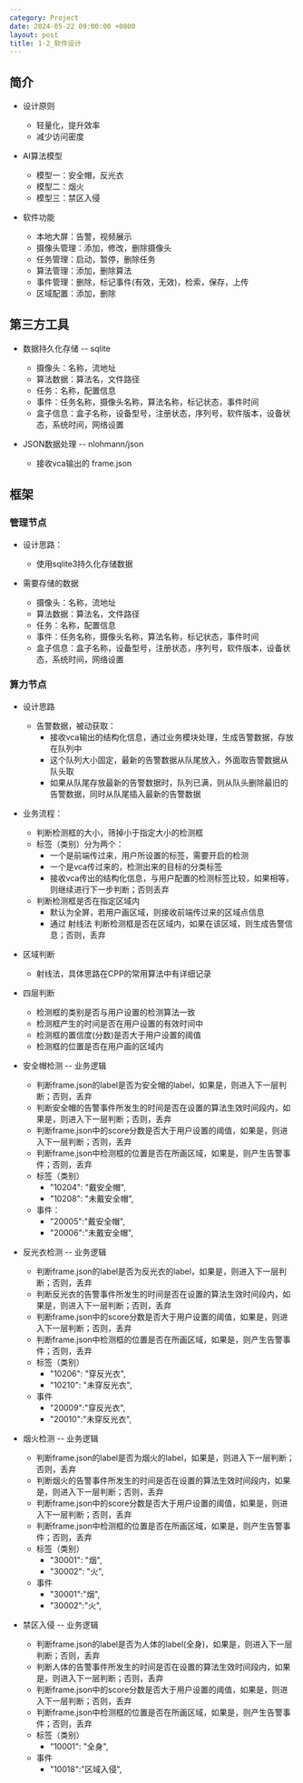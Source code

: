```yaml
---
category: Project
date: 2024-05-22 09:00:00 +0800
layout: post
title: 1-2_软件设计
---
```

## 简介

+ 设计原则
  + 轻量化，提升效率
  + 减少访问密度

+ AI算法模型
  + 模型一：安全帽，反光衣
  + 模型二：烟火
  + 模型三：禁区入侵

+ 软件功能
  + 本地大屏：告警，视频展示
  + 摄像头管理：添加，修改，删除摄像头
  + 任务管理：启动，暂停，删除任务
  + 算法管理：添加，删除算法
  + 事件管理：删除，标记事件(有效，无效)，检索，保存，上传
  + 区域配置：添加，删除

## 第三方工具

+ 数据持久化存储 -- sqlite
  + 摄像头：名称，流地址
  + 算法数据：算法名，文件路径
  + 任务：名称，配置信息
  + 事件：任务名称，摄像头名称，算法名称，标记状态，事件时间
  + 盒子信息：盒子名称，设备型号，注册状态，序列号，软件版本，设备状态，系统时间，网络设置

+ JSON数据处理 -- nlohmann/json
  + 接收vca输出的 frame.json

## 框架

### 管理节点

+ 设计思路：
  + 使用sqlite3持久化存储数据

+ 需要存储的数据
  + 摄像头：名称，流地址
  + 算法数据：算法名，文件路径
  + 任务：名称，配置信息
  + 事件：任务名称，摄像头名称，算法名称，标记状态，事件时间
  + 盒子信息：盒子名称，设备型号，注册状态，序列号，软件版本，设备状态，系统时间，网络设置 

### 算力节点

+ 设计思路
  + 告警数据，被动获取：
    + 接收vca输出的结构化信息，通过业务模块处理，生成告警数据，存放在队列中
    + 这个队列大小固定，最新的告警数据从队尾放入，外面取告警数据从队头取
    + 如果从队尾存放最新的告警数据时，队列已满，则从队头删除最旧的告警数据，同时从队尾插入最新的告警数据

+ 业务流程：
  + 判断检测框的大小，筛掉小于指定大小的检测框
  + 标签（类别）分为两个：
    + 一个是前端传过来，用户所设置的标签，需要开启的检测
    + 一个是vca传过来的，检测出来的目标的分类标签
    + 接收vca传出的结构化信息，与用户配置的检测标签比较，如果相等，则继续进行下一步判断；否则丢弃
  + 判断检测框是否在指定区域内
    + 默认为全屏，若用户画区域，则接收前端传过来的区域点信息
    + 通过 射线法 判断检测框是否在区域内，如果在该区域，则生成告警信息；否则，丢弃

+ 区域判断
  + 射线法，具体思路在CPP的常用算法中有详细记录

+ 四层判断
  + 检测框的类别是否与用户设置的检测算法一致
  + 检测框产生的时间是否在用户设置的有效时间中
  + 检测框的置信度(分数)是否大于用户设置的阈值
  + 检测框的位置是否在用户画的区域内

+ 安全帽检测 -- 业务逻辑
  + 判断frame.json的label是否为安全帽的label，如果是，则进入下一层判断；否则，丢弃
  + 判断安全帽的告警事件所发生的时间是否在设置的算法生效时间段内，如果是，则进入下一层判断；否则，丢弃
  + 判断frame.json中的score分数是否大于用户设置的阈值，如果是，则进入下一层判断；否则，丢弃
  + 判断frame.json中检测框的位置是否在所画区域，如果是，则产生告警事件；否则，丢弃
  + 标签（类别）
    + "10204": "戴安全帽",
    + "10208": "未戴安全帽",
  + 事件：
    + "20005":"戴安全帽",
    + "20006":"未戴安全帽",

+ 反光衣检测 -- 业务逻辑
  + 判断frame.json的label是否为反光衣的label，如果是，则进入下一层判断；否则，丢弃
  + 判断反光衣的告警事件所发生的时间是否在设置的算法生效时间段内，如果是，则进入下一层判断；否则，丢弃
  + 判断frame.json中的score分数是否大于用户设置的阈值，如果是，则进入下一层判断；否则，丢弃
  + 判断frame.json中检测框的位置是否在所画区域，如果是，则产生告警事件；否则，丢弃
  + 标签（类别）
    + "10206": "穿反光衣",
    + "10210": "未穿反光衣",
  + 事件
    + "20009":"穿反光衣",
    + "20010":"未穿反光衣",

+ 烟火检测 -- 业务逻辑
  + 判断frame.json的label是否为烟火的label，如果是，则进入下一层判断；否则，丢弃
  + 判断烟火的告警事件所发生的时间是否在设置的算法生效时间段内，如果是，则进入下一层判断；否则，丢弃
  + 判断frame.json中的score分数是否大于用户设置的阈值，如果是，则进入下一层判断；否则，丢弃
  + 判断frame.json中检测框的位置是否在所画区域，如果是，则产生告警事件；否则，丢弃
  + 标签（类别）
    + "30001": "烟",
    + "30002": "火",
  + 事件
    + "30001":"烟",
    + "30002":"火",

+ 禁区入侵 -- 业务逻辑
  + 判断frame.json的label是否为人体的label(全身)，如果是，则进入下一层判断；否则，丢弃
  + 判断人体的告警事件所发生的时间是否在设置的算法生效时间段内，如果是，则进入下一层判断；否则，丢弃
  + 判断frame.json中的score分数是否大于用户设置的阈值，如果是，则进入下一层判断；否则，丢弃
  + 判断frame.json中检测框的位置是否在所画区域，如果是，则产生告警事件；否则，丢弃
  + 标签（类别）
    + "10001": "全身",
  + 事件
    + "10018":"区域入侵",